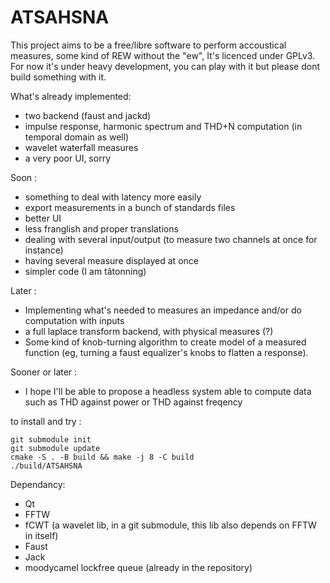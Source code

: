 # ATSAHSNA

This project aims to be a free/libre software to perform accoustical measures, some kind of REW without the "ew",
It's licenced under GPLv3. For now it's under heavy development, you can play with it but please dont build something with it.

What's already implemented:
- two backend (faust and jackd)
- impulse response, harmonic spectrum and THD+N computation (in temporal domain as well)
- wavelet waterfall measures
- a very poor UI, sorry

Soon :
- something to deal with latency more easily
- export measurements in a bunch of standards files
- better UI
- less franglish and proper translations
- dealing with several input/output (to measure two channels at once for instance)
- having several measure displayed at once
- simpler code (I am tâtonning)

Later :
- Implementing what's needed to measures an impedance and/or do computation with inputs
- a full laplace transform backend, with physical measures (?)
- Some kind of knob-turning algorithm to create model of a measured function (eg, turning a faust equalizer's knobs to flatten a response).

Sooner or later :
- I hope I'll be able to propose a headless system able to compute data such as THD against power or THD against freqency


to install and try :
```
git submodule init
git submodule update
cmake -S . -B build && make -j 8 -C build
./build/ATSAHSNA 
```

Dependancy:
* Qt
* FFTW
* fCWT (a wavelet lib, in a git submodule, this lib also depends on FFTW in itself)
* Faust
* Jack
* moodycamel lockfree queue (already in the repository)
